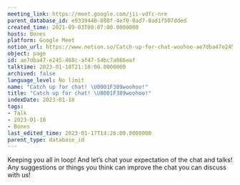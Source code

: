 ```yaml
---
meeting_link: https://meet.google.com/jii-vdfc-nre
parent_database_id: e9339446-880f-4ef0-8ad7-8ad1f507dded
created_time: 2021-09-03T00:07:00.0000000
hosts: Bones
platform: Google Meet
notion_url: https://www.notion.so/Catch-up-for-chat-woohoo-ae7dba47e245460caf4754bc7a886eaf
object: page
id: ae7dba47-e245-460c-af47-54bc7a886eaf
talktime: 2023-01-18T21:10:00.0000000
archived: false
language_level: No limit
name: "Catch up for chat! \U0001F389woohoo!"
title: "Catch up for chat! \U0001F389woohoo!"
indexDate: 2023-01-18
tags:
- Talk
- 2023-01-18
- Bones
last_edited_time: 2023-01-17T14:26:00.0000000
parent_type: database_id
---
```


Keeping you all in loop! And let’s chat your expectation of the chat and talks!
Any suggestions or things you think can improve the chat you can discuss with us!





